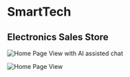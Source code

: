 # SmartTech

## Electronics Sales Store


![Home Page View with AI assisted chat](https://github.com/tajjav/SmartTech/blob/master/screenshots/HomePageWithAIAssistedChat.png)

![Home Page View](https://github.com/tajjav/SmartTech/blob/master/screenshots/HomePage.png)

